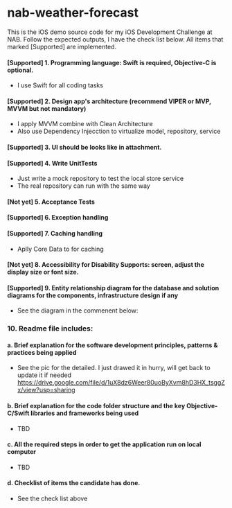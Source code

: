 # nab-weather-forecast
This is the iOS demo source code for my iOS Development Challenge at NAB. Follow the expected outputs, I have the check list below. All items that marked [Supported] are implemented. 

#### [Supported] 1. Programming language: Swift is required, Objective-C is optional.
  - I use Swift for all coding tasks
#### [Supported] 2. Design app's architecture (recommend VIPER or MVP, MVVM but not mandatory)
  - I apply MVVM combine with Clean Architecture
  - Also use Dependency Injecction to virtualize model, repository, service
#### [Supported] 3. UI should be looks like in attachment.
#### [Supported] 4. Write UnitTests
  - Just write a mock repository to test the local store service
  - The real repository can run with the same way
#### [Not yet] 5. Acceptance Tests
#### [Supported] 6. Exception handling
#### [Supported] 7. Caching handling
  - Aplly Core Data to for caching
#### [Not yet] 8. Accessibility for Disability Supports: screen, adjust the display size or font size.
#### [Supported] 9. Entity relationship diagram for the database and solution diagrams for the components, infrastructure design if any
  - See the diagram in the commenent below:


### 10. Readme file includes:
#### a. Brief explanation for the software development principles, patterns & practices being applied
  - See the pic for the detailed. I just drawed it in hurry, will get back to update it if needed
 https://drive.google.com/file/d/1uX8dz6Weer80uoByXvm8hD3HX_tsggZx/view?usp=sharing
 
#### b.  Brief explanation for the code folder structure and the key Objective-C/Swift libraries and frameworks being used
  - TBD
#### c.  All the required steps in order to get the application run on local computer
  - TBD
#### d.  Checklist of items the candidate has done.
  - See the check list above
